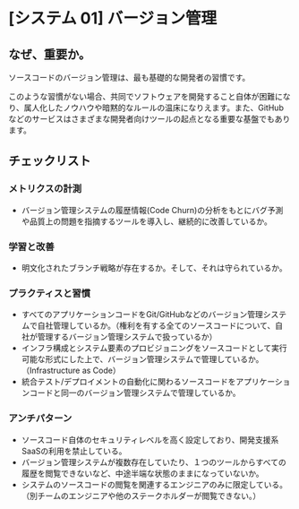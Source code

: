 
# [システム 01] バージョン管理 

## なぜ、重要か。
ソースコードのバージョン管理は、最も基礎的な開発者の習慣です。

このような習慣がない場合、共同でソフトウェアを開発すること自体が困難になり、属人化したノウハウや暗黙的なルールの温床になりえます。また、GitHubなどのサービスはさまざまな開発者向けツールの起点となる重要な基盤でもあります。

## チェックリスト 

### メトリクスの計測
+ バージョン管理システムの履歴情報(Code Churn)の分析をもとにバグ予測や品質上の問題を指摘するツールを導入し、継続的に改善しているか。

### 学習と改善
+ 明文化されたブランチ戦略が存在するか。そして、それは守られているか。

### プラクティスと習慣
+ すべてのアプリケーションコードをGit/GitHubなどのバージョン管理システムで自社管理しているか。（権利を有する全てのソースコードについて、自社が管理するバージョン管理システムで扱っているか）
+ インフラ構成とシステム要素のプロビジョニングをソースコードとして実行可能な形式にした上で、バージョン管理システムで管理しているか。（Infrastructure as Code）
+ 統合テスト/デプロイメントの自動化に関わるソースコードをアプリケーションコードと同一のバージョン管理システムで管理しているか。

### アンチパターン
+ ソースコード自体のセキュリティレベルを高く設定しており、開発支援系SaaSの利用を禁止している。
+ バージョン管理システムが複数存在していたり、１つのツールからすべての履歴を閲覧できないなど、中途半端な状態のままになっていないか。
+ システムのソースコードの閲覧を関連するエンジニアのみに限定している。（別チームのエンジニアや他のステークホルダーが閲覧できない。）
            
